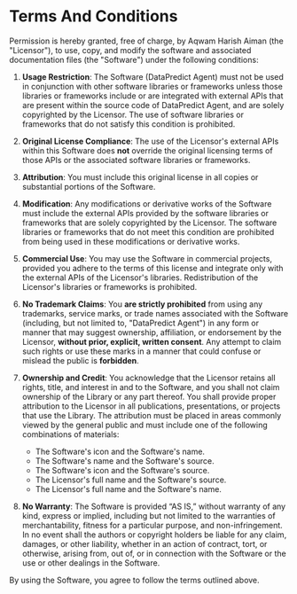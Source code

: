 # Terms And Conditions

Permission is hereby granted, free of charge, by Aqwam Harish Aiman (the "Licensor"), to use, copy, and modify the software and associated documentation files (the "Software") under the following conditions:

1. **Usage Restriction**: The Software (DataPredict Agent) must not be used in conjunction with other software libraries or frameworks unless those libraries or frameworks include or are integrated with external APIs that are present within the source code of DataPredict Agent, and are solely copyrighted by the Licensor. The use of software libraries or frameworks that do not satisfy this condition is prohibited.

2. **Original License Compliance**: The use of the Licensor's external APIs within this Software does **not** override the original licensing terms of those APIs or the associated software libraries or frameworks.

3. **Attribution**: You must include this original license in all copies or substantial portions of the Software.

4. **Modification**: Any modifications or derivative works of the Software must include the external APIs provided by the software libraries or frameworks that are solely copyrighted by the Licensor. The software libraries or frameworks that do not meet this condition are prohibited from being used in these modifications or derivative works.

5. **Commercial Use**: You may use the Software in commercial projects, provided you adhere to the terms of this license and integrate only with the external APIs of the Licensor's libraries. Redistribution of the Licensor's libraries or frameworks is prohibited.

6. **No Trademark Claims**: You **are strictly prohibited** from using any trademarks, service marks, or trade names associated with the Software (including, but not limited to, "DataPredict Agent") in any form or manner that may suggest ownership, affiliation, or endorsement by the Licensor, **without prior, explicit, written consent**. Any attempt to claim such rights or use these marks in a manner that could confuse or mislead the public is **forbidden**.

7. **Ownership and Credit**: You acknowledge that the Licensor retains all rights, title, and interest in and to the Software, and you shall not claim ownership of the Library or any part thereof. You shall provide proper attribution to the Licensor in all publications, presentations, or projects that use the Library. The attribution must be placed in areas commonly viewed by the general public and must include one of the following combinations of materials:  
   
   - The Software's icon and the Software's name.  
   - The Software's name and the Software's source.  
   - The Software's icon and the Software's source.  
   - The Licensor's full name and the Software's source.  
   - The Licensor's full name and the Software's name.

8. **No Warranty**: The Software is provided “AS IS,” without warranty of any kind, express or implied, including but not limited to the warranties of merchantability, fitness for a particular purpose, and non-infringement. In no event shall the authors or copyright holders be liable for any claim, damages, or other liability, whether in an action of contract, tort, or otherwise, arising from, out of, or in connection with the Software or the use or other dealings in the Software.

By using the Software, you agree to follow the terms outlined above.
